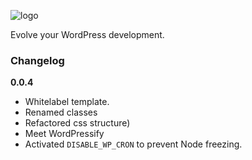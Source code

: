 
![logo](https://i.imgur.com/5PbfMXi.png)

Evolve your WordPress development.

### Changelog

**0.0.4**
- Whitelabel template.
- Renamed classes
- Refactored css structure)
- Meet WordPressify
- Activated `DISABLE_WP_CRON` to prevent Node freezing.
